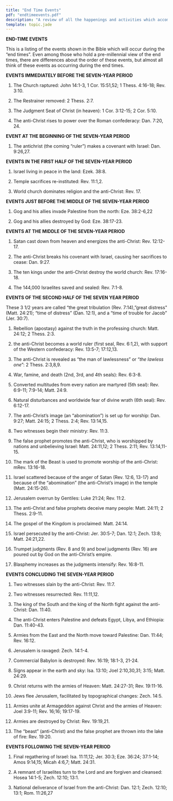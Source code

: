 ```yaml
---
title: "End Time Events"
pdf: "endtimeevents.pdf"
description: "A review of all the happenings and activities which accompany the end times."
template: topic.jade
---
```


**END-TIME EVENTS**

This is a listing of the events shown in the Bible which will occur during the “end times”. Even among those who hold a pre-millennial view of the end times, there are differences about the order of these events, but almost all think of these events as occurring during the end times.

**EVENTS IMMEDIATELY BEFORE THE SEVEN-YEAR PERIOD**

1.  The Church raptured: John 14:1-3, 1 Cor. 15:51,52; 1 Thess. 4:16-18; Rev. 3:10.

2.  The Restrainer removed: 2 Thess. 2:7.

2.  The Judgment Seat of Christ (in heaven): 1 Cor. 3:12-15; 2 Cor.     5:10.

2.  The anti-Christ rises to power over the Roman confederacy: Dan.     7:20, 24.

**EVENT AT THE BEGINNING OF THE SEVEN-YEAR PERIOD**

1.  The antichrist (the coming “ruler”) makes a covenant with Israel: Dan. 9:26,27.

**EVENTS IN THE FIRST HALF OF THE SEVEN-YEAR PERIOD**

1.  Israel living in peace in the land: Ezek. 38:8.

2.  Temple sacrifices re-instituted: Rev. 11:1,2.

2.  World church dominates religion and the anti-Christ: Rev. 17.

**EVENTS JUST BEFORE THE MIDDLE OF THE SEVEN-YEAR PERIOD**

1.  Gog and his allies invade Palestine from the north: Eze. 38:2-6,22

2.  Gog and his allies destroyed by God: Eze. 38:17-23.

**EVENTS AT THE MIDDLE OF THE SEVEN-YEAR PERIOD**

1.  Satan cast down from heaven and energizes the anti-Christ: Rev. 12:12-17.

2.  The anti-Christ breaks his covenant with Israel, causing her sacrifices to cease: Dan. 9:27.

2.  The ten kings under the anti-Christ destroy the world church: Rev. 17:16-18.

2.  The 144,000 Israelites saved and sealed: Rev. 7:1-8.

**EVENTS OF THE SECOND HALF OF THE SEVEN YEAR PERIOD**

These 3 1/2 years are called “the great tribulation (Rev. 7:14),”great distress" (Matt. 24:21); “time of distress” (Dan. 12:1), and a “time of trouble for Jacob” (Jer. 30:7).

1.  Rebellion (apostasy) against the truth in the professing church: Matt. 24:12; 2 Thess. 2:3.

2.  the anti-Christ becomes a world ruler (first seal, Rev. 6:1,2), with support of the Western confederacy: Rev. 13:5-7; 17:12,13.

2.  The anti-Christ is revealed as “the man of lawlessness” or “_the lawless one_”: 2 Thess. 2:3,8,9.

2.  War, famine, and death (2nd, 3rd, and 4th seals): Rev. 6:3-8.

2.  Converted multitudes from every nation are martyred (5th seal): Rev. 6:9-11; 7:9-14; Matt. 24:9.

2.  Natural disturbances and worldwide fear of divine wrath (6th seal): Rev. 6:12-17.

2.  The anti-Christ’s image (an “abomination”) is set up for worship: Dan. 9:27; Matt. 24:15; 2 Thess. 2:4; Rev. 13:14,15.

2.  Two witnesses begin their ministry: Rev. 11:3.

2.  The false prophet promotes the anti-Christ, who is worshipped by nations and unbelieving Israel: Matt. 24:11,12; 2 Thess. 2:11; Rev. 13:14,11-15.

2. The mark of the Beast is used to promote worship of the anti-Christ: mRev. 13:16-18.

2. Israel scattered because of the anger of Satan (Rev. 12:6, 13-17) and because of the “abomination” (the anti-Christ’s image) in the temple (Matt. 24:15-26).

2. Jerusalem overrun by Gentiles: Luke 21:24; Rev. 11:2.

2. The anti-Christ and false prophets deceive many people: Matt. 24:11; 2 Thess. 2:9-11.

2. The gospel of the Kingdom is proclaimed: Matt. 24:14.

2. Israel persecuted by the anti-Christ: Jer. 30:5-7; Dan. 12:1; Zech. 13:8; Matt. 24:21,22.

2. Trumpet judgments (Rev. 8 and 9) and bowl judgments (Rev. 16) are poured out by God on the anti-Christ’s empire.

2. Blasphemy increases as the judgments intensify: Rev. 16:8-11.

**EVENTS CONCLUDING THE SEVEN-YEAR PERIOD**

1.  Two witnesses slain by the anti-Christ: Rev. 11:7.

2.  Two witnesses resurrected: Rev. 11:11,12.

2.  The king of the South and the king of the North fight against the anti-Christ: Dan. 11:40.

2.  The anti-Christ enters Palestine and defeats Egypt, Libya, and Ethiopia: Dan. 11:40-43.

2.  Armies from the East and the North move toward Palestine: Dan. 11:44; Rev. 16:12.

2.  Jerusalem is ravaged: Zech. 14:1-4.

2.  Commercial Babylon is destroyed: Rev. 16:19; 18:1-3, 21-24.

2.  Signs appear in the earth and sky: Isa. 13:10; Joel 2:10,30,31; 3:15; Matt. 24:29.

2.  Christ returns with the armies of Heaven: Matt. 24:27-31; Rev. 19:11-16.

2. Jews flee Jerusalem, facilitated by topographical changes: Zech. 14:5.

2. Armies unite at Armageddon against Christ and the armies of Heaven: Joel 3:9-11; Rev. 16;16; 19:17-19.

2. Armies are destroyed by Christ: Rev. 19:19,21.

2. The “beast” (anti-Christ) and the false prophet are thrown into the lake of fire: Rev. 19:20.

**EVENTS FOLLOWING THE SEVEN-YEAR PERIOD**

1.  Final regathering of Israel: Isa. 11:11,12; Jer. 30:3; Eze. 36:24; 37:1-14; Amos 9:14,15; Micah 4:6,7; Matt. 24:31.

2.  A remnant of Israelites turn to the Lord and are forgiven and cleansed: Hosea 14:1-5; Zech. 12:10; 13:1.

2.  National deliverance of Israel from the anti-Christ: Dan. 12:1; Zech. 12:10; 13:1; Rom. 11:26,27

